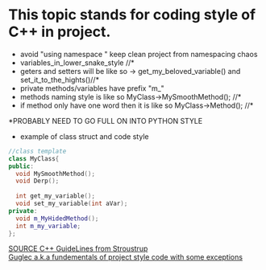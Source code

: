 # This topic stands for coding style of C++ in project.  
* avoid "using namespace " keep clean project from namespacing chaos   
* variables_in_lower_snake_style   //*  
* geters and setters will be like so -> get_my_beloved_variable() and set_it_to_the_hights()//*  
* private methods/variables have prefix "m_"  
* methods naming style is like so MyClass->MySmoothMethod(); //*   
* if method only have one word then it is like so MyClass->Method(); //*  
  
*PROBABLY NEED TO GO FULL ON INTO PYTHON STYLE
* example of class struct and code style
```C++  
//class template
class MyClass{
public:
  void MySmoothMethod();
  void Derp();
  
  int get_my_variable();
  void set_my_variable(int aVar);
private:
  void m_MyHidedMethod();
  int m_my_variable;
};
```  
[SOURCE C++ GuideLines from Stroustrup](https://github.com/isocpp/CppCoreGuidelines/blob/master/CppCoreGuidelines.md)  
[Guglec a.k.a fundementals of project style code with some exceptions](https://google.github.io/styleguide/cppguide.html#Variable_Names)  
